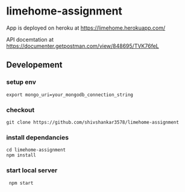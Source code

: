 # limehome-assignment
App is deployed on heroku at https://limehome.herokuapp.com/ 

API docemtation at https://documenter.getpostman.com/view/848695/TVK76feL

## Developement
### setup env
```export mongo_uri=your_mongodb_connection_string```
### checkout 
```git clone https://github.com/shivshankar3578/limehome-assignment```
### install dependancies

```
cd limehome-assignment
npm install
```
### start local server
``` npm start```

